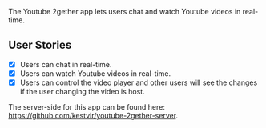 The Youtube 2gether app lets users chat and watch Youtube videos in real-time.

## User Stories

-   [x] Users can chat in real-time.
-   [x] Users can watch Youtube videos in real-time.
-   [x] Users can control the video player and other users will see the changes if the user changing the video is host.

The server-side for this app can be found here: https://github.com/kestvir/youtube-2gether-server.